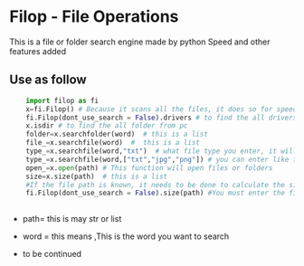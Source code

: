 Filop - File Operations
====================

This is a file or folder search engine made by python
Speed and other features added

Use as follow
-------

```python
    import filop as fi
    x=fi.Filop() # Because it scans all the files, it does so for speeding up other processes
    fi.Filop(dont_use_search = False).drivers # to find the all drivers from pc
    x.isdir # to find the all folder from pc
    folder=x.searchfolder(word)  # this is a list
    file_=x.searchfile(word)  #  this is a list
    type_=x.searchfile(word,"txt")  # what file type you enter, it will give you these types
    type_=x.searchfile(word,["txt","jpg","png"]) # you can enter like this
    open_=x.open(path) # This function will open files or folders
    size=x.size(path)  # this is a list
    #If the file path is known, it needs to be done to calculate the size faster
    fi.Filop(dont_use_search = False).size(path) #You must enter the file path,if path is list,they will all open
                                                  
```
    
                                                  
- path= this is may str or list
- word = this means ,This is the word you want to search

- to be continued
